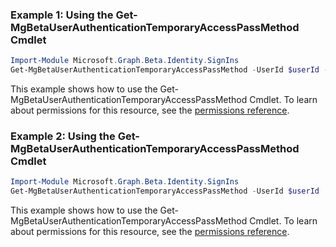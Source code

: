 ### Example 1: Using the Get-MgBetaUserAuthenticationTemporaryAccessPassMethod Cmdlet
```powershell
Import-Module Microsoft.Graph.Beta.Identity.SignIns
Get-MgBetaUserAuthenticationTemporaryAccessPassMethod -UserId $userId -TemporaryAccessPassAuthenticationMethodId $temporaryAccessPassAuthenticationMethodId
```
This example shows how to use the Get-MgBetaUserAuthenticationTemporaryAccessPassMethod Cmdlet.
To learn about permissions for this resource, see the [permissions reference](/graph/permissions-reference).
### Example 2: Using the Get-MgBetaUserAuthenticationTemporaryAccessPassMethod Cmdlet
```powershell
Import-Module Microsoft.Graph.Beta.Identity.SignIns
Get-MgBetaUserAuthenticationTemporaryAccessPassMethod -UserId $userId
```
This example shows how to use the Get-MgBetaUserAuthenticationTemporaryAccessPassMethod Cmdlet.
To learn about permissions for this resource, see the [permissions reference](/graph/permissions-reference).
